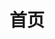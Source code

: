 ---
layout: home

title: 首页

hero:
  name: ZANTOP
  text: 
  tagline: 一切成功均源自积累!
  # image:
  #   src: /pure-logo.png
  #   alt: logo
  actions:
    - theme: brand
      text: 点击开始
      link: /front/js/数组方法
# features:
#   - icon: ⚡️
#     title: 记录知识
#     details: 
#   - icon: 🖖
#     title: 技术文章
#     details: 
#   - icon: 🛠️
#     title: 个人
#     details: 
---